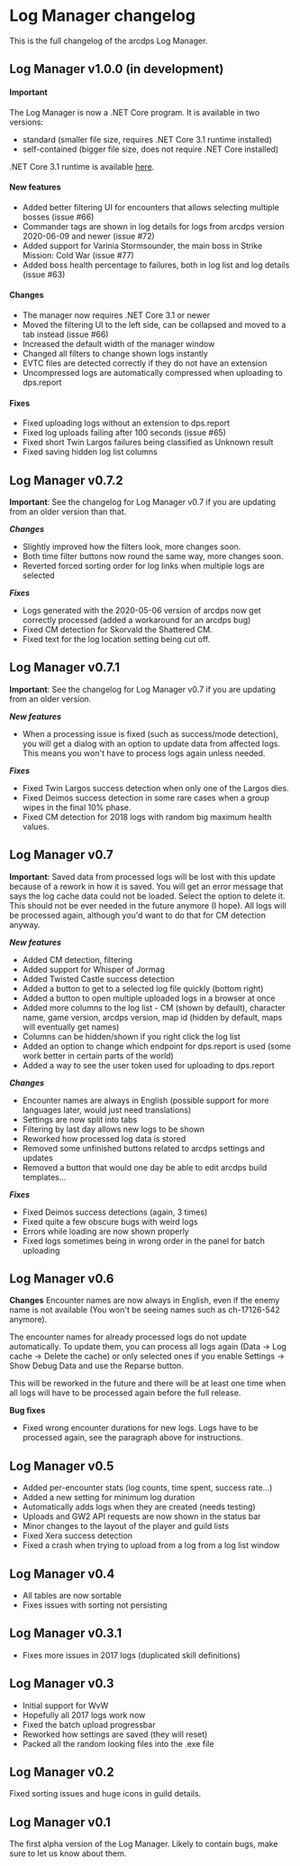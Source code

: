 # Log Manager changelog

This is the full changelog of the arcdps Log Manager.

## Log Manager v1.0.0 (in development)

#### Important

The Log Manager is now a .NET Core program. It is available in two versions:
- standard (smaller file size, requires .NET Core 3.1 runtime installed)
- self-contained (bigger file size, does not require .NET Core installed)

.NET Core 3.1 runtime is available [here](https://dotnet.microsoft.com/download/dotnet-core/3.1/runtime).

#### New features
- Added better filtering UI for encounters that allows selecting multiple bosses (issue #66)
- Commander tags are shown in log details for logs from arcdps version 2020-06-09 and newer (issue #72)
- Added support for Varinia Stormsounder, the main boss in Strike Mission: Cold War (issue #77)
- Added boss health percentage to failures, both in log list and log details (issue #63)

#### Changes
- The manager now requires .NET Core 3.1 or newer
- Moved the filtering UI to the left side, can be collapsed and moved to a tab instead (issue #66)
- Increased the default width of the manager window
- Changed all filters to change shown logs instantly
- EVTC files are detected correctly if they do not have an extension
- Uncompressed logs are automatically compressed when uploading to dps.report

#### Fixes
- Fixed uploading logs without an extension to dps.report
- Fixed log uploads failing after 100 seconds (issue #65)
- Fixed short Twin Largos failures being classified as Unknown result
- Fixed saving hidden log list columns

## Log Manager v0.7.2

__**Important**__: See the changelog for Log Manager v0.7 if you are updating from an older version than that.

_**Changes**_
- Slightly improved how the filters look, more changes soon.
- Both time filter buttons now round the same way, more changes soon.
- Reverted forced sorting order for log links when multiple logs are selected

_**Fixes**_
- Logs generated with the 2020-05-06 version of arcdps now get correctly processed (added a workaround for an arcdps bug)
- Fixed CM detection for Skorvald the Shattered CM.
- Fixed text for the log location setting being cut off.

## Log Manager v0.7.1

__**Important**__: See the changelog for Log Manager v0.7 if you are updating from an older version.

_**New features**_
- When a processing issue is fixed (such as success/mode detection), you will get a dialog with an option to update data from affected logs. This means you won't have to process logs again unless needed.

_**Fixes**_
- Fixed Twin Largos success detection when only one of the Largos dies.
- Fixed Deimos success detection in some rare cases when a group wipes in the final 10% phase.
- Fixed CM detection for 2018 logs with random big maximum health values.

## Log Manager v0.7

__**Important**__:  Saved data from processed logs will be lost with this update because of a rework in how it is saved. You will get an error message that says the log cache data could not be loaded. Select the option to delete it. This should not be ever needed in the future anymore (I hope). All logs will be processed again, although you'd want to do that for CM detection anyway.

_**New features**_
- Added CM detection, filtering
- Added support for Whisper of Jormag
- Added Twisted Castle success detection
- Added a button to get to a selected log file quickly (bottom right)
- Added a button to open multiple uploaded logs in a browser at once
- Added more columns to the log list - CM (shown by default), character name, game version, arcdps version, map id (hidden by default, maps will eventually get names)
- Columns can be hidden/shown if you right click the log list
- Added an option to change which endpoint for dps.report is used (some work better in certain parts of the world)
- Added a way to see the user token used for uploading to dps.report

_**Changes**_
- Encounter names are always in English (possible support for more languages later, would just need translations)
- Settings are now split into tabs
- Filtering by last day allows new logs to be shown
- Reworked how processed log data is stored
- Removed some unfinished buttons related to arcdps settings and updates
- Removed a button that would one day be able to edit arcdps build templates...

_**Fixes**_
- Fixed Deimos success detections (again, 3 times)
- Fixed quite a few obscure bugs with weird logs
- Errors while loading are now shown properly
- Fixed logs sometimes being in wrong order in the panel for batch uploading

## Log Manager v0.6

**Changes**
Encounter names are now always in English, even if the enemy name is not available (You won't be seeing names such as ch-17126-542 anymore).

The encounter names for already processed logs do not update automatically. To update them, you can process all logs again (Data -> Log cache -> Delete the cache) or only selected ones if you enable Settings -> Show Debug Data and use the Reparse button.

This will be reworked in the future and there will be at least one time when all logs will have to be processed again before the full release.

**Bug fixes**
- Fixed wrong encounter durations for new logs. Logs have to be processed again, see the paragraph above for instructions.

## Log Manager v0.5

- Added per-encounter stats (log counts, time spent, success rate...)
- Added a new setting for minimum log duration
- Automatically adds logs when they are created (needs testing)
- Uploads and GW2 API requests are now shown in the status bar
- Minor changes to the layout of the player and guild lists
- Fixed Xera success detection
- Fixed a crash when trying to upload from a log from a log list window

## Log Manager v0.4

- All tables are now sortable
- Fixes issues with sorting not persisting

## Log Manager v0.3.1

- Fixes more issues in 2017 logs (duplicated skill definitions)

## Log Manager v0.3

- Initial support for WvW
- Hopefully all 2017 logs work now
- Fixed the batch upload progressbar
- Reworked how settings are saved (they will reset)
- Packed all the random looking files into the .exe file

## Log Manager v0.2

Fixed sorting issues and huge icons in guild details.

## Log Manager v0.1

The first alpha version of the Log Manager. Likely to contain bugs, make sure to let us know about them.
